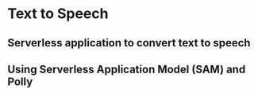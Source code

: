 # Text to Speech

## Serverless application to convert text to speech 
## Using Serverless Application Model (SAM) and Polly